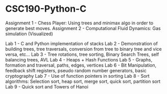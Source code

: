 # CSC190-Python-C

Assignment 1 - Chess Player: Using trees and minimax algo in order to generate best moves.
Assignment 2 - Computational Fluid Dynamics: Gas simulation (Visualized)

Lab 1 - C and Python implementation of stacks
Lab 2 - Demonstration of building trees, tree traversals, conversion from tree to binary tree and vice versa, etc...
Lab 3 - Tree rotations, tree sorting, Binary Search Trees, self balancing trees, AVL
Lab 4 - Heaps + Hash Functions
Lab 5 - Graphs, formation and traversal, paths, edges, vertices
Lab 6 - Bit Manipulation, feedback shift registers, pseudo random number generators, basic cryptography
Lab 7 - Use of function pointers in sorting 
Lab 8 - Sort algorithms: Selection sort, heap sort, merge sort, quick sort, partition sort
Lab 9 - Quick sort and Towers of Hanoi 
